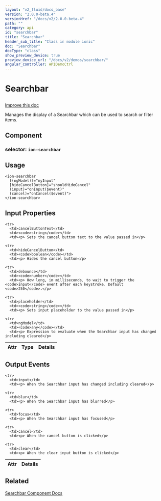 ```yaml
---
layout: "v2_fluid/docs_base"
version: "2.0.0-beta.4"
versionHref: "/docs/v2/2.0.0-beta.4"
path: ""
category: api
id: "searchbar"
title: "Searchbar"
header_sub_title: "Class in module ionic"
doc: "Searchbar"
docType: "class"
show_preview_device: true
preview_device_url: "/docs/v2/demos/searchbar/"
angular_controller: APIDemoCtrl 
---
```










<h1 class="api-title">
<a class="anchor" name="searchbar" href="#searchbar"></a>

Searchbar






</h1>

<a class="improve-v2-docs" href="http://github.com/driftyco/ionic/edit/2.0//ionic/components/searchbar/searchbar.ts#L28">
Improve this doc
</a>






<p>Manages the display of a Searchbar which can be used to search or filter items.</p>


<h2><a class="anchor" name="Component" href="#Component"></a>Component</h2>
<h3>selector: <code>ion-searchbar</code></h3>
<!-- @usage tag -->

<h2><a class="anchor" name="usage" href="#usage"></a>Usage</h2>

<pre><code class="lang-html">&lt;ion-searchbar
  [(ngModel)]=&quot;myInput&quot;
  [hideCancelButton]=&quot;shouldHideCancel&quot;
  (input)=&quot;onInput($event)&quot;
  (cancel)=&quot;onCancel($event)&quot;&gt;
&lt;/ion-searchbar&gt;
</code></pre>




<!-- @property tags -->



<!-- instance methods on the class -->
<!-- input methods on the class -->
<h2><a class="anchor" name="input-properties" href="#input-properties"></a>Input Properties</h2>
<table class="table param-table" style="margin:0;">
  <thead>
    <tr>
      <th>Attr</th>
      <th>Type</th>
      <th>Details</th>
    </tr>
  </thead>
  <tbody>
    
    <tr>
      <td>cancelButtonText</td>
      <td><code>string</code></td>
      <td><p> Sets the cancel button text to the value passed in</p>
</td>
    </tr>
    
    <tr>
      <td>hideCancelButton</td>
      <td><code>boolean</code></td>
      <td><p> Hides the cancel button</p>
</td>
    </tr>
    
    <tr>
      <td>debounce</td>
      <td><code>number</code></td>
      <td><p> How long, in milliseconds, to wait to trigger the <code>input</code> event after each keystroke. Default <code>250</code>.</p>
</td>
    </tr>
    
    <tr>
      <td>placeholder</td>
      <td><code>string</code></td>
      <td><p> Sets input placeholder to the value passed in</p>
</td>
    </tr>
    
    <tr>
      <td>ngModel</td>
      <td><code>any</code></td>
      <td><p> Expression to evaluate when the Searchbar input has changed including cleared</p>
</td>
    </tr>
    
  </tbody>
</table>
<!-- output events on the class -->
<h2><a class="anchor" name="output-events" href="#output-events"></a>Output Events</h2>
<table class="table param-table" style="margin:0;">
  <thead>
    <tr>
      <th>Attr</th>
      <th>Details</th>
    </tr>
  </thead>
  <tbody>
    
    <tr>
      <td>input</td>
      <td><p> When the Searchbar input has changed including cleared</p>
</td>
    </tr>
    
    <tr>
      <td>blur</td>
      <td><p> When the Searchbar input has blurred</p>
</td>
    </tr>
    
    <tr>
      <td>focus</td>
      <td><p> When the Searchbar input has focused</p>
</td>
    </tr>
    
    <tr>
      <td>cancel</td>
      <td><p> When the cancel button is clicked</p>
</td>
    </tr>
    
    <tr>
      <td>clear</td>
      <td><p> When the clear input button is clicked</p>
</td>
    </tr>
    
  </tbody>
</table><!-- related link -->

<h2><a class="anchor" name="related" href="#related"></a>Related</h2>

<a href='/docs/v2/components#searchbar'>Searchbar Component Docs</a><!-- end content block -->


<!-- end body block -->

